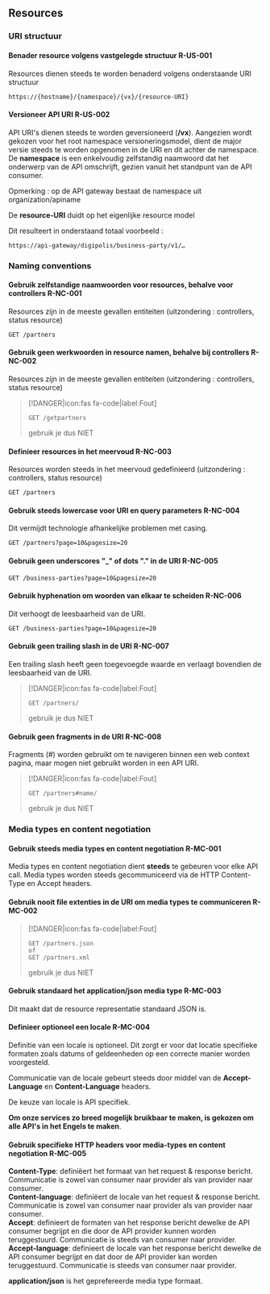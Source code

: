 ## Resources

### URI structuur
#### Benader resource volgens vastgelegde structuur <span class="rule-ref">R-US-001</span>
Resources dienen steeds te worden benaderd volgens onderstaande URI structuur
```
https://{hostname}/{namespace}/{vx}/{resource-URI}
```

#### Versioneer API URI <span class="rule-ref">R-US-002</span>
API URI's dienen steeds te worden geversioneerd (**/vx**). Aangezien wordt gekozen voor het root namespace versioneringsmodel, dient de major versie steeds te worden opgenomen in de URI en dit achter de namespace.  
De **namespace** is een enkelvoudig zelfstandig naamwoord dat het onderwerp van de API omschrijft, gezien vanuit het standpunt van de API consumer.

Opmerking : op de API gateway bestaat de namespace uit organization/apiname

De **resource-URI** duidt op het eigenlijke resource model

Dit resulteert in onderstaand totaal voorbeeld :
```
https://api-gateway/digipolis/business-party/v1/…
```

### Naming conventions
#### Gebruik zelfstandige naamwoorden voor resources, behalve voor controllers <span class="rule-ref">R-NC-001</span>
Resources zijn in de meeste gevallen entiteiten (uitzondering : controllers, status resource)
``` http
GET /partners
```

#### Gebruik geen werkwoorden in resource namen, behalve bij controllers <span class="rule-ref">R-NC-002</span>
Resources zijn in de meeste gevallen entiteiten (uitzondering : controllers, status resource)

> [!DANGER|icon:fas fa-code|label:Fout]
> ``` http
> GET /getpartners
> ```
> gebruik je dus NIET

#### Definieer resources in het meervoud <span class="rule-ref">R-NC-003</span>
Resources worden steeds in het meervoud gedefinieerd (uitzondering : controllers, status resource)
``` http
GET /partners
```

#### Gebruik steeds lowercase voor URI en query parameters <span class="rule-ref">R-NC-004</span>
Dit vermijdt technologie afhankelijke problemen met casing.
``` http
GET /partners?page=10&pagesize=20
```

#### Gebruik geen underscores "\_" of dots "." in de URI <span class="rule-ref">R-NC-005</span>
``` http
GET /business-parties?page=10&pagesize=20
```

#### Gebruik hyphenation om woorden van elkaar te scheiden <span class="rule-ref">R-NC-006</span>
Dit verhoogt de leesbaarheid van de URI.
``` http
GET /business-parties?page=10&pagesize=20
```

#### Gebruik geen trailing slash in de URI <span class="rule-ref">R-NC-007</span>
Een trailing slash heeft geen toegevoegde waarde en verlaagt bovendien de leesbaarheid van de URI.

> [!DANGER|icon:fas fa-code|label:Fout]
> ``` http
> GET /partners/
> ```
> gebruik je dus NIET

#### Gebruik geen fragments in de URI <span class="rule-ref">R-NC-008</span>
Fragments (\#) worden gebruikt om te navigeren binnen een web context pagina, maar mogen niet gebruikt worden in een API URI.

> [!DANGER|icon:fas fa-code|label:Fout]
> ``` http
> GET /partners#name/
> ```
> gebruik je dus NIET

### Media types en content negotiation
#### Gebruik steeds media types en content negotiation <span class="rule-ref">R-MC-001</span>
Media types en content negotiation dient **steeds** te gebeuren voor elke API call. Media types worden steeds gecommuniceerd via de HTTP Content-Type en Accept headers.

#### Gebruik nooit file extenties in de URI om media types te communiceren <span class="rule-ref">R-MC-002</span>

> [!DANGER|icon:fas fa-code|label:Fout]
> ``` http
> GET /partners.json
> of 
> GET /partners.xml
> ```
> gebruik je dus NIET

#### Gebruik standaard het application/json media type <span class="rule-ref">R-MC-003</span>
Dit maakt dat de resource representatie standaard JSON is.

#### Definieer optioneel een locale <span class="rule-ref">R-MC-004</span>
Definitie van een locale is optioneel. Dit zorgt er voor dat locatie specifieke formaten zoals datums of geldeenheden op een correcte manier worden voorgesteld.

Communicatie van de locale gebeurt steeds door middel van de **Accept-Language** en **Content-Language** headers.

De keuze van locale is API specifiek.

**Om onze services zo breed mogelijk bruikbaar te maken, is gekozen om alle API's in het Engels te maken**.

#### Gebruik specifieke HTTP headers voor media-types en content negotiation <span class="rule-ref">R-MC-005</span>
**Content-Type**: definiëert het formaat van het request & response bericht. Communicatie is zowel van consumer naar provider als van provider naar consumer.  
**Content-language**: definiëert de locale van het request & response bericht. Communicatie is zowel van consumer naar provider als van provider naar consumer.  
**Accept**: definieert de formaten van het response bericht dewelke de API consumer begrijpt en die door de API provider kunnen worden teruggestuurd. Communicatie is steeds van consumer naar provider.  
**Accept-language**: definieert de locale van het response bericht dewelke de API consumer begrijpt en dat door de API provider kan worden teruggestuurd. Communicatie is steeds van consumer naar provider.  

**application/json** is het geprefereerde media type formaat.
